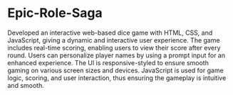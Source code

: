 # Epic-Role-Saga
Developed an interactive web-based dice game with HTML, CSS, and JavaScript, giving a dynamic and interactive user experience. The game includes real-time scoring, enabling users to view their score after every round. Users can personalize player names by using a prompt input for an enhanced experience. The UI is responsive-styled to ensure smooth gaming on various screen sizes and devices. JavaScript is used for game logic, scoring, and user interaction, thus ensuring the gameplay is intuitive and smooth.
